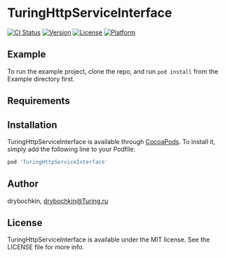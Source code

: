 # TuringHttpServiceInterface

[![CI Status](https://img.shields.io/travis/drybochkin/TuringHttpServiceInterface.svg?style=flat)](https://travis-ci.org/drybochkin/TuringHttpServiceInterface)
[![Version](https://img.shields.io/cocoapods/v/TuringHttpServiceInterface.svg?style=flat)](https://cocoapods.org/pods/TuringHttpServiceInterface)
[![License](https://img.shields.io/cocoapods/l/TuringHttpServiceInterface.svg?style=flat)](https://cocoapods.org/pods/TuringHttpServiceInterface)
[![Platform](https://img.shields.io/cocoapods/p/TuringHttpServiceInterface.svg?style=flat)](https://cocoapods.org/pods/TuringHttpServiceInterface)

## Example

To run the example project, clone the repo, and run `pod install` from the Example directory first.

## Requirements

## Installation

TuringHttpServiceInterface is available through [CocoaPods](https://cocoapods.org). To install
it, simply add the following line to your Podfile:

```ruby
pod 'TuringHttpServiceInterface'
```

## Author

drybochkin, drybochkin@Turing.ru

## License

TuringHttpServiceInterface is available under the MIT license. See the LICENSE file for more info.
